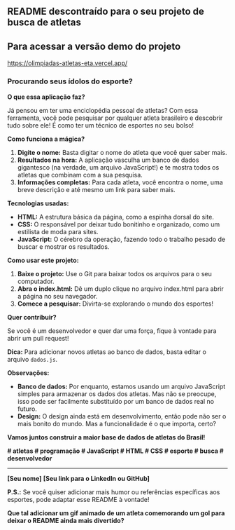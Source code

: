 ## **README descontraído para o seu projeto de busca de atletas**

## Para acessar a versão demo do projeto
https://olimpiadas-atletas-eta.vercel.app/

### **Procurando seus ídolos do esporte?**

**O que essa aplicação faz?**

Já pensou em ter uma enciclopédia pessoal de atletas? Com essa ferramenta, você pode pesquisar por qualquer atleta brasileiro e descobrir tudo sobre ele! É como ter um técnico de esportes no seu bolso!

**Como funciona a mágica?**

1. **Digite o nome:** Basta digitar o nome do atleta que você quer saber mais.
2. **Resultados na hora:** A aplicação vasculha um banco de dados gigantesco (na verdade, um arquivo JavaScript!) e te mostra todos os atletas que combinam com a sua pesquisa.
3. **Informações completas:** Para cada atleta, você encontra o nome, uma breve descrição e até mesmo um link para saber mais.

**Tecnologias usadas:**

* **HTML:** A estrutura básica da página, como a espinha dorsal do site.
* **CSS:** O responsável por deixar tudo bonitinho e organizado, como um estilista de moda para sites.
* **JavaScript:** O cérebro da operação, fazendo todo o trabalho pesado de buscar e mostrar os resultados.

**Como usar este projeto:**

1. **Baixe o projeto:** Use o Git para baixar todos os arquivos para o seu computador.
2. **Abra o index.html:** Dê um duplo clique no arquivo index.html para abrir a página no seu navegador.
3. **Comece a pesquisar:** Divirta-se explorando o mundo dos esportes!

**Quer contribuir?**

Se você é um desenvolvedor e quer dar uma força, fique à vontade para abrir um pull request! 

**Dica:** Para adicionar novos atletas ao banco de dados, basta editar o arquivo `dados.js`.

**Observações:**

* **Banco de dados:** Por enquanto, estamos usando um arquivo JavaScript simples para armazenar os dados dos atletas. Mas não se preocupe, isso pode ser facilmente substituído por um banco de dados real no futuro.
* **Design:** O design ainda está em desenvolvimento, então pode não ser o mais bonito do mundo. Mas a funcionalidade é o que importa, certo?

**Vamos juntos construir a maior base de dados de atletas do Brasil!** 

**# atletas # programação # JavaScript # HTML # CSS # esporte # busca # desenvolvedor**

**** 

**[Seu nome]** 
**[Seu link para o LinkedIn ou GitHub]** 

**P.S.:** Se você quiser adicionar mais humor ou referências específicas aos esportes, pode adaptar esse README à vontade! 

**Que tal adicionar um gif animado de um atleta comemorando um gol para deixar o README ainda mais divertido?**

